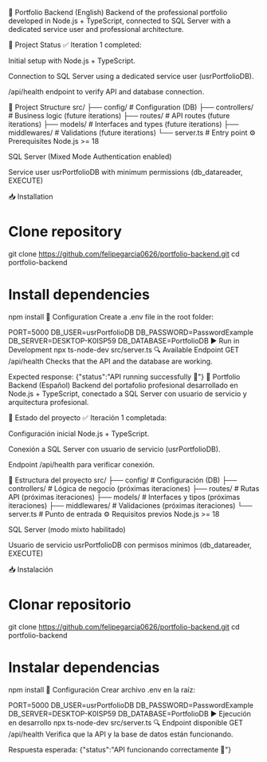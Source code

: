📌 Portfolio Backend (English)
Backend of the professional portfolio developed in Node.js + TypeScript, connected to SQL Server with a dedicated service user and professional architecture.

🚀 Project Status
✅ Iteration 1 completed:

Initial setup with Node.js + TypeScript.

Connection to SQL Server using a dedicated service user (usrPortfolioDB).

/api/health endpoint to verify API and database connection.

📂 Project Structure
src/
├── config/        # Configuration (DB)
├── controllers/   # Business logic (future iterations)
├── routes/        # API routes (future iterations)
├── models/        # Interfaces and types (future iterations)
├── middlewares/   # Validations (future iterations)
└── server.ts      # Entry point
⚙️ Prerequisites
Node.js >= 18

SQL Server (Mixed Mode Authentication enabled)

Service user usrPortfolioDB with minimum permissions (db_datareader, EXECUTE)

📥 Installation
# Clone repository
git clone https://github.com/felipegarcia0626/portfolio-backend.git
cd portfolio-backend

# Install dependencies
npm install
🔧 Configuration
Create a .env file in the root folder:

PORT=5000
DB_USER=usrPortfolioDB
DB_PASSWORD=PasswordExample
DB_SERVER=DESKTOP-K0ISP59
DB_DATABASE=PortfolioDB
▶️ Run in Development
npx ts-node-dev src/server.ts
🔍 Available Endpoint
GET /api/health
Checks that the API and the database are working.

Expected response:
{"status":"API running successfully 🚀"}
📌 Portfolio Backend (Español)
Backend del portafolio profesional desarrollado en Node.js + TypeScript, conectado a SQL Server con usuario de servicio y arquitectura profesional.

🚀 Estado del proyecto
✅ Iteración 1 completada:

Configuración inicial Node.js + TypeScript.

Conexión a SQL Server con usuario de servicio (usrPortfolioDB).

Endpoint /api/health para verificar conexión.

📂 Estructura del proyecto
src/
├── config/        # Configuración (DB)
├── controllers/   # Lógica de negocio (próximas iteraciones)
├── routes/        # Rutas API (próximas iteraciones)
├── models/        # Interfaces y tipos (próximas iteraciones)
├── middlewares/   # Validaciones (próximas iteraciones)
└── server.ts      # Punto de entrada
⚙️ Requisitos previos
Node.js >= 18

SQL Server (modo mixto habilitado)

Usuario de servicio usrPortfolioDB con permisos mínimos (db_datareader, EXECUTE)

📥 Instalación
# Clonar repositorio
git clone https://github.com/felipegarcia0626/portfolio-backend.git
cd portfolio-backend

# Instalar dependencias
npm install
🔧 Configuración
Crear archivo .env en la raíz:

PORT=5000
DB_USER=usrPortfolioDB
DB_PASSWORD=PasswordExample
DB_SERVER=DESKTOP-K0ISP59
DB_DATABASE=PortfolioDB
▶️ Ejecución en desarrollo
npx ts-node-dev src/server.ts
🔍 Endpoint disponible
GET /api/health
Verifica que la API y la base de datos están funcionando.

Respuesta esperada:
{"status":"API funcionando correctamente 🚀"}

